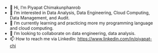 - 👋 Hi, I’m Piyapat Chimakunphanrob
- 👀 I’m interested in Data Analysis, Data Engineering, Cloud Computing, Data Management, and Audit.
- 🌱 I’m currently learning and practicing more my programming language and cloud computing.
- 💞️ I’m looking to collaborate on data engineering, data analysis.
- 📫 How to reach me via LinkedIn: https://www.linkedin.com/in/piyapat-chi

<!---
Piyapat-C/Piyapat-C is a ✨ special ✨ repository because its `README.md` (this file) appears on your GitHub profile.
You can click the Preview link to take a look at your changes.
--->
